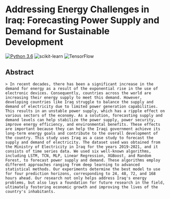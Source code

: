 
# Addressing Energy Challenges in Iraq: Forecasting Power Supply and Demand for Sustainable Development

[![Python 3.6](https://img.shields.io/badge/Python-3.6%20%7C%203.7%20%7C%203.8-blue)](https://www.python.org/downloads/release/python-360/)
![scikit-learn](https://img.shields.io/badge/scikit--learn-%23F7931E.svg?style=for-the-badge&logo=scikit-learn&logoColor=white)
![TensorFlow](https://img.shields.io/badge/TensorFlow-%23FF6F00.svg?style=for-the-badge&logo=TensorFlow&logoColor=white)


## Abstract
    > In recent decades, there has been a significant increase in the demand for energy as a result of the exponential rise in the use of electronic devices. Consequently, countries across the world are increasing their energy supply to meet this demand. However, developing countries like Iraq struggle to balance the supply and demand of electricity due to limited power generation capabilities. This results in an unstable power supply, which has a ripple effect on various sectors of the economy. As a solution, forecasting supply and demand levels can help stabilize the power supply, power security, improve energy efficiency, and environmental benefits. These effects are important because they can help the Iraqi government achieve its long-term energy goals and contribute to the overall development of the country. This study uses Iraq as a case study to forecast the supply and demand of electricity. The dataset used was obtained from the Ministry of Electricity in Iraq for the years 2019-2021, and it consists of time series data. We used six well-known algorithms, including LSTM, TCN, MLP, Linear Regression, XGBoost, and Random Forest, to forecast power supply and demand. These algorithms employ different approaches ranging from deep learning to advanced statistical methods. Our experiments determine the best model to use for four prediction horizons, corresponding to 24, 48, 72, and 168 hours ahead. Our research not only helps address Iraq's energy problems, but also lays a foundation for future research in the field, ultimately fostering economic growth and improving the lives of the country's inhabitants. 